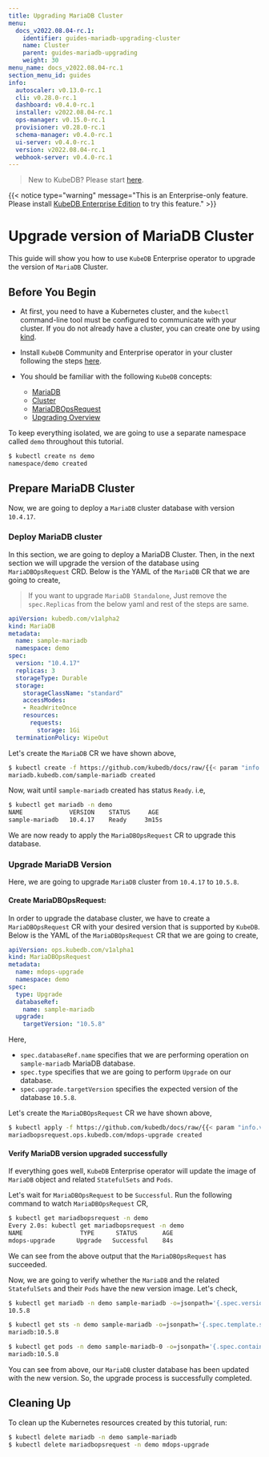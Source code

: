 ```yaml
---
title: Upgrading MariaDB Cluster
menu:
  docs_v2022.08.04-rc.1:
    identifier: guides-mariadb-upgrading-cluster
    name: Cluster
    parent: guides-mariadb-upgrading
    weight: 30
menu_name: docs_v2022.08.04-rc.1
section_menu_id: guides
info:
  autoscaler: v0.13.0-rc.1
  cli: v0.28.0-rc.1
  dashboard: v0.4.0-rc.1
  installer: v2022.08.04-rc.1
  ops-manager: v0.15.0-rc.1
  provisioner: v0.28.0-rc.1
  schema-manager: v0.4.0-rc.1
  ui-server: v0.4.0-rc.1
  version: v2022.08.04-rc.1
  webhook-server: v0.4.0-rc.1
---
```


> New to KubeDB? Please start [here](/docs/v2022.08.04-rc.1/README).

{{< notice type="warning" message="This is an Enterprise-only feature. Please install [KubeDB Enterprise Edition](/docs/v2022.08.04-rc.1/setup/install/enterprise) to try this feature." >}}

# Upgrade version of MariaDB Cluster

This guide will show you how to use `KubeDB` Enterprise operator to upgrade the version of `MariaDB` Cluster.

## Before You Begin

- At first, you need to have a Kubernetes cluster, and the `kubectl` command-line tool must be configured to communicate with your cluster. If you do not already have a cluster, you can create one by using [kind](https://kind.sigs.k8s.io/docs/user/quick-start/).

- Install `KubeDB` Community and Enterprise operator in your cluster following the steps [here](/docs/v2022.08.04-rc.1/setup/README).

- You should be familiar with the following `KubeDB` concepts:
  - [MariaDB](/docs/v2022.08.04-rc.1/guides/mariadb/concepts/mariadb)
  - [Cluster](/docs/v2022.08.04-rc.1/guides/mariadb/clustering/overview)
  - [MariaDBOpsRequest](/docs/v2022.08.04-rc.1/guides/mariadb/concepts/opsrequest)
  - [Upgrading Overview](/docs/v2022.08.04-rc.1/guides/mariadb/upgrading/overview)

To keep everything isolated, we are going to use a separate namespace called `demo` throughout this tutorial.

```bash
$ kubectl create ns demo
namespace/demo created
```

## Prepare MariaDB Cluster

Now, we are going to deploy a `MariaDB` cluster database with version `10.4.17`.

### Deploy MariaDB cluster

In this section, we are going to deploy a MariaDB Cluster. Then, in the next section we will upgrade the version of the database using `MariaDBOpsRequest` CRD. Below is the YAML of the `MariaDB` CR that we are going to create,

> If you want to upgrade `MariaDB Standalone`, Just remove the `spec.Replicas` from the below yaml and rest of the steps are same.

```yaml
apiVersion: kubedb.com/v1alpha2
kind: MariaDB
metadata:
  name: sample-mariadb
  namespace: demo
spec:
  version: "10.4.17"
  replicas: 3
  storageType: Durable
  storage:
    storageClassName: "standard"
    accessModes:
    - ReadWriteOnce
    resources:
      requests:
        storage: 1Gi
  terminationPolicy: WipeOut

```

Let's create the `MariaDB` CR we have shown above,

```bash
$ kubectl create -f https://github.com/kubedb/docs/raw/{{< param "info.version" >}}/docs/guides/mariadb/upgrading/cluster/examples/sample-mariadb.yaml
mariadb.kubedb.com/sample-mariadb created
```

Now, wait until `sample-mariadb` created has status `Ready`. i.e,

```bash
$ kubectl get mariadb -n demo                                                                                                                                             
NAME             VERSION    STATUS     AGE
sample-mariadb   10.4.17    Ready     3m15s
```

We are now ready to apply the `MariaDBOpsRequest` CR to upgrade this database.

### Upgrade MariaDB Version

Here, we are going to upgrade `MariaDB` cluster from `10.4.17` to `10.5.8`.

#### Create MariaDBOpsRequest:

In order to upgrade the database cluster, we have to create a `MariaDBOpsRequest` CR with your desired version that is supported by `KubeDB`. Below is the YAML of the `MariaDBOpsRequest` CR that we are going to create,

```yaml
apiVersion: ops.kubedb.com/v1alpha1
kind: MariaDBOpsRequest
metadata:
  name: mdops-upgrade
  namespace: demo
spec:
  type: Upgrade
  databaseRef:
    name: sample-mariadb
  upgrade:
    targetVersion: "10.5.8"
```

Here,

- `spec.databaseRef.name` specifies that we are performing operation on `sample-mariadb` MariaDB database.
- `spec.type` specifies that we are going to perform `Upgrade` on our database.
- `spec.upgrade.targetVersion` specifies the expected version of the database `10.5.8`.

Let's create the `MariaDBOpsRequest` CR we have shown above,

```bash
$ kubectl apply -f https://github.com/kubedb/docs/raw/{{< param "info.version" >}}/docs/guides/mariadb/upgrading/cluster/examples/mdops-upgrade.yaml
mariadbopsrequest.ops.kubedb.com/mdops-upgrade created
```

#### Verify MariaDB version upgraded successfully 

If everything goes well, `KubeDB` Enterprise operator will update the image of `MariaDB` object and related `StatefulSets` and `Pods`.

Let's wait for `MariaDBOpsRequest` to be `Successful`.  Run the following command to watch `MariaDBOpsRequest` CR,

```bash
$ kubectl get mariadbopsrequest -n demo
Every 2.0s: kubectl get mariadbopsrequest -n demo
NAME                TYPE      STATUS       AGE
mdops-upgrade      Upgrade   Successful    84s
```

We can see from the above output that the `MariaDBOpsRequest` has succeeded.

Now, we are going to verify whether the `MariaDB` and the related `StatefulSets` and their `Pods` have the new version image. Let's check,

```bash
$ kubectl get mariadb -n demo sample-mariadb -o=jsonpath='{.spec.version}{"\n"}'
10.5.8

$ kubectl get sts -n demo sample-mariadb -o=jsonpath='{.spec.template.spec.containers[0].image}{"\n"}'
mariadb:10.5.8

$ kubectl get pods -n demo sample-mariadb-0 -o=jsonpath='{.spec.containers[0].image}{"\n"}'
mariadb:10.5.8
```

You can see from above, our `MariaDB` cluster database has been updated with the new version. So, the upgrade process is successfully completed.

## Cleaning Up

To clean up the Kubernetes resources created by this tutorial, run:

```bash
$ kubectl delete mariadb -n demo sample-mariadb
$ kubectl delete mariadbopsrequest -n demo mdops-upgrade
```
